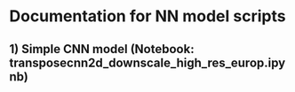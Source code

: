 # Documentation for NN model scripts

## 1) Simple CNN model (Notebook: transposecnn2d_downscale_high_res_europ.ipynb)
